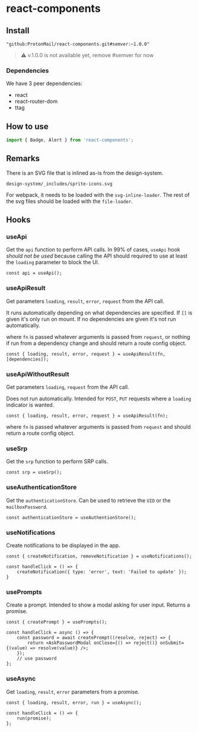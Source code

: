 # react-components

## Install

`"github:ProtonMail/react-components.git#semver:~1.0.0"`

> :warning: v.1.0.0 is not available yet, remove #semver for now

### Dependencies

We have 3 peer dependencies:

- react
- react-router-dom
- ttag

## How to use

```js
import { Badge, Alert } from 'react-components';
```

## Remarks
There is an SVG file that is inlined as-is from the design-system.

`design-system/_includes/sprite-icons.svg`

For webpack, it needs to be loaded with the `svg-inline-loader`. The rest of the svg files should be loaded with the `file-loader`.

## Hooks

### useApi
Get the `api` function to perform API calls. In 99% of cases, `useApi` hook *should not be used* because calling the API should required to use at least the `loading` parameter to block the UI.

```
const api = useApi();
```

### useApiResult
Get parameters `loading`, `result`, `error`, `request` from the API call.

It runs automatically depending on what dependencies are specified. If `[]` is given it's only run on mount. If no dependencies are given it's not run automatically.

where `fn` is passed whatever arguments is passed from `request`, or nothing if run from a dependency change and should return a route config object.

```
const { loading, result, error, request } = useApiResult(fn, [dependencies]);
```

### useApiWithoutResult
Get parameters `loading`, `request` from the API call.

Does not run automatically. Intended for `POST`, `PUT` requests where a `loading` indicator is wanted.

```
const { loading, result, error, request } = useApiResult(fn);
```

where `fn` is passed whatever arguments is passed from `request` and should return a route config object.

### useSrp
Get the `srp` function to perform SRP calls.

```
const srp = useSrp();
```

### useAuthenticationStore
Get the `authenticationStore`. Can be used to retrieve the `UID` or the `mailboxPassword`.

```
const authenticationStore = useAuthentionStore();
```

### useNotifications
Create notifications to be displayed in the app.

```
const { createNotification, removeNotification } = useNotifications();

const handleClick = () => {
    createNotification({ type: 'error', text: 'Failed to update' });
}
```

### usePrompts
Create a prompt. Intended to show a modal asking for user input. Returns a promise.

```
const { createPrompt } = usePrompts();

const handleClick = async () => {
    const password = await createPrompt((resolve, reject) => {
        return <AskPasswordModal onClose={() => reject()} onSubmit={(value) => resolve(value)} />;
    });
    // use password
};

```

### useAsync
Get `loading`, `result`, `error` parameters from a promise.

```
const { loading, result, error, run } = useAsync();

const handleClick = () => {
    run(promise);
};

```
